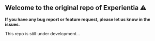 ## Welcome to the original repo of Experientia ⚠️

**If you have any bug report or feature request, please let us know in the issues.**

This repo is still under development...
